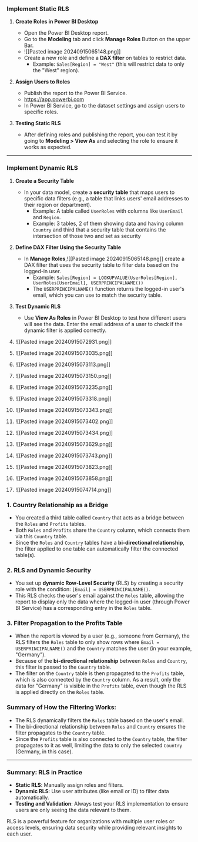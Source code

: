 
### **Implement Static RLS**

1. **Create Roles in Power BI Desktop**
   - Open the Power BI Desktop report.
   - Go to the **Modeling** tab and click **Manage Roles** Button on the upper Bar.
   - ![[Pasted image 20240915065148.png]]
   - Create a new role and define a **DAX filter** on tables to restrict data.
     - Example: `Sales[Region] = "West"` (this will restrict data to only the "West" region).

2. **Assign Users to Roles**
   - Publish the report to the Power BI Service.
   - https://app.powerbi.com
   - In Power BI Service, go to the dataset settings and assign users to specific roles.

3. **Testing Static RLS**
   - After defining roles and publishing the report, you can test it by going to **Modeling > View As** and selecting the role to ensure it works as expected.

---

### **Implement Dynamic RLS**

1. **Create a Security Table**
   - In your data model, create a **security table** that maps users to specific data filters (e.g., a table that links users' email addresses to their region or department).
     - Example: A table called `UserRoles` with columns like `UserEmail` and `Region`.
     - Example: 3 tables, 2 of them showing data and having column `Country` and third that a security table that contains the intersection of those two and set as security

2. **Define DAX Filter Using the Security Table**
   - In **Manage Roles**,![[Pasted image 20240915065148.png]] create a DAX filter that uses the security table to filter data based on the logged-in user.
     - Example: `Sales[Region] = LOOKUPVALUE(UserRoles[Region], UserRoles[UserEmail], USERPRINCIPALNAME())`
     - The `USERPRINCIPALNAME()` function returns the logged-in user's email, which you can use to match the security table.

3. **Test Dynamic RLS**
   - Use **View As Roles** in Power BI Desktop to test how different users will see the data. Enter the email address of a user to check if the dynamic filter is applied correctly.

1. ![[Pasted image 20240915072931.png]]
2. ![[Pasted image 20240915073035.png]]
3. ![[Pasted image 20240915073113.png]]
4. ![[Pasted image 20240915073150.png]]
5. ![[Pasted image 20240915073235.png]]
6. ![[Pasted image 20240915073318.png]]
7. ![[Pasted image 20240915073343.png]]
8. ![[Pasted image 20240915073402.png]]
9. ![[Pasted image 20240915073434.png]]
10. ![[Pasted image 20240915073629.png]]
11. ![[Pasted image 20240915073743.png]]
12. ![[Pasted image 20240915073823.png]]
13. ![[Pasted image 20240915073858.png]]
14. ![[Pasted image 20240915074714.png]]

### 1. **Country Relationship as a Bridge**
   - You created a third table called `Country` that acts as a bridge between the `Roles` and `Profits` tables. 
   - Both `Roles` and `Profits` share the `Country` column, which connects them via this `Country` table.
   - Since the `Roles` and `Country` tables have a **bi-directional relationship**, the filter applied to one table can automatically filter the connected table(s).

### 2. **RLS and Dynamic Security**
   - You set up **dynamic Row-Level Security** (RLS) by creating a security role with the condition: `[Email] = USERPRINCIPALNAME()`. 
   - This RLS checks the user's email against the `Roles` table, allowing the report to display only the data where the logged-in user (through Power BI Service) has a corresponding entry in the `Roles` table.
   
### 3. **Filter Propagation to the Profits Table**
   - When the report is viewed by a user (e.g., someone from Germany), the RLS filters the `Roles` table to only show rows where `Email = USERPRINCIPALNAME()` and the `Country` matches the user (in your example, "Germany").
   - Because of the **bi-directional relationship** between `Roles` and `Country`, this filter is passed to the `Country` table.
   - The filter on the `Country` table is then propagated to the `Profits` table, which is also connected by the `Country` column. As a result, only the data for "Germany" is visible in the `Profits` table, even though the RLS is applied directly on the `Roles` table.

### Summary of How the Filtering Works:
- The RLS dynamically filters the `Roles` table based on the user's email.
- The bi-directional relationship between `Roles` and `Country` ensures the filter propagates to the `Country` table.
- Since the `Profits` table is also connected to the `Country` table, the filter propagates to it as well, limiting the data to only the selected `Country` (Germany, in this case).


---

### **Summary: RLS in Practice**

- **Static RLS**: Manually assign roles and filters.
- **Dynamic RLS**: Use user attributes (like email or ID) to filter data automatically.
- **Testing and Validation**: Always test your RLS implementation to ensure users are only seeing the data relevant to them.

RLS is a powerful feature for organizations with multiple user roles or access levels, ensuring data security while providing relevant insights to each user.